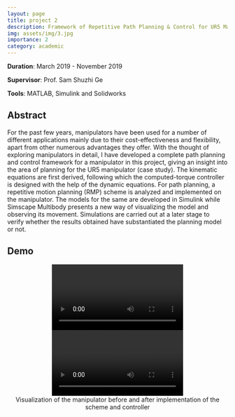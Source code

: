 ```yaml
---
layout: page
title: project 2
description: Framework of Repetitive Path Planning & Control for UR5 Manipulator
img: assets/img/3.jpg
importance: 2
category: academic
---
```


<b>Duration</b>: March 2019 - November 2019

<b>Supervisor</b>: Prof. Sam Shuzhi Ge

<b>Tools</b>: MATLAB, Simulink and Solidworks

## Abstract

For the past few years, manipulators have been used for a number of different applications mainly due to their cost-effectiveness and flexibility, apart from other numerous advantages they offer. With the thought of exploring manipulators in detail, I have developed a complete path planning and control framework for a manipulator in this project, giving an insight into the area of planning for the UR5 manipulator (case study). The kinematic equations are first derived, following which the computed-torque controller is designed with the help of the dynamic equations. For path planning, a repetitive motion planning (RMP) scheme is analyzed and implemented on the manipulator. The models for the same are developed in Simulink while Simscape Multibody presents a new way of visualizing the model and observing its movement. Simulations are carried out at a later stage to verify whether the results obtained have substantiated the planning model or not.

## Demo

<center>
<div id="videoal">
    <div class="video">
        <video controls>
            <source src="/assets/img/ur_bef_cont.mp4" type="video/mp4">
        </video>
    </div>
    <div class="video">
       <video controls>
           <source src="/assets/img/ur_aft_cont.mp4" type="video/mp4">
       </video>
    </div>
</div>
<div class="caption">
Visualization of the manipulator before and after implementation of the scheme and controller
</div>
</center>



